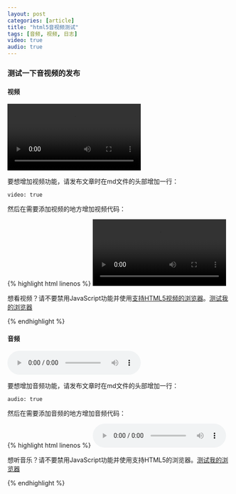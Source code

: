 ```yaml
---
layout: post
categories: [article]
title: "html5音视频测试"
tags: [音频, 视频, 日志]
video: true
audio: true
---
```


### 测试一下音视频的发布

#### 视频

<video id="demo_video_1" class="video-js vjs-default-skin" data-setup='{ "controls": true, "autoplay": false, "preload": "auto", "poster": "/video/player-bg.png", "width": "100%", "height": 264 }'>
 <source src="/video/demo.mp4" type='video/mp4' />
 <p class="vjs-no-js">想看视频？请不要禁用JavaScript功能并使用<a href="http://videojs.com/html5-video-support/" target="_blank">支持HTML5视频的浏览器</a>。<a href="http://html5test.com/" target="_blank">测试我的浏览器</a></p>
</video>

要想增加视频功能，请发布文章时在md文件的头部增加一行：

```
video: true
```

然后在需要添加视频的地方增加视频代码：

{% highlight html linenos %}
<video id="视频id" class="video-js vjs-default-skin" data-setup='{ "controls": true, "autoplay": false, "preload": "auto", "poster": "/video/player-bg.png", "width": "100%", "height": <视频的高度，数字表示> }'>
	<source src="视频地址" type='video/mp4' />
	<p class="vjs-no-js">想看视频？请不要禁用JavaScript功能并使用<a href="http://videojs.com/html5-video-support/" target="_blank">支持HTML5视频的浏览器</a>。<a href="http://html5test.com/" target="_blank">测试我的浏览器</a></p>
</video>
{% endhighlight %}

#### 音频

<audio preload="auto" controls>
	<source src="/audio/demo.mp3" />
	<p class="vjs-no-js">想听音乐？请不要禁用JavaScript功能并使用支持HTML5的浏览器。<a href="http://html5test.com/" target="_blank">测试我的浏览器</a></p>
</audio>

要想增加音频功能，请发布文章时在md文件的头部增加一行：

```
audio: true
```

然后在需要添加音频的地方增加音频代码：

{% highlight html linenos %}
<audio preload="auto" controls>
	<source src="音频地址" />
	<p class="vjs-no-js">想听音乐？请不要禁用JavaScript功能并使用支持HTML5的浏览器。<a href="http://html5test.com/" target="_blank">测试我的浏览器</a></p>
</audio>
{% endhighlight %}


